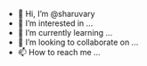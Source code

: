 - 👋 Hi, I’m @sharuvary
- 👀 I’m interested in ...
- 🌱 I’m currently learning ...
- 💞️ I’m looking to collaborate on ...
- 📫 How to reach me ...

<!---
sharuvary/sharuvary is a ✨ special ✨ repository because its `README.md` (this file) appears on your GitHub profile.
You can click the Preview link to take a look at your changes.
--->
